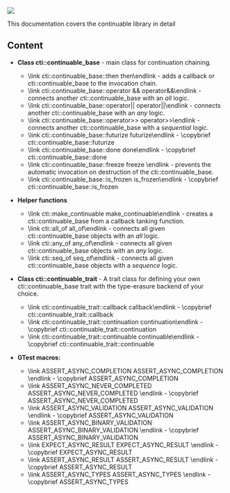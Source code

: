 ![](https://raw.githubusercontent.com/Naios/continuable/master/doc/slideshow.gif)

This documentation covers the continuable library in detail

## Content

- **Class cti::continuable_base**  - main class for continuation chaining.
  - \link cti::continuable_base::then then\endlink - adds a callback or  cti::continuable_base to the invocation chain.
  - \link cti::continuable_base::operator && operator&&\endlink - connects another cti::continuable_base with an *all* logic.
  - \link cti::continuable_base::operator|| operator||\endlink - connects another cti::continuable_base with an *any* logic.
  - \link cti::continuable_base::operator>> operator>>\endlink - connects another cti::continuable_base with a *sequential* logic.
  - \link cti::continuable_base::futurize futurize\endlink - \copybrief cti::continuable_base::futurize
  - \link cti::continuable_base::done done\endlink - \copybrief cti::continuable_base::done
  - \link cti::continuable_base::freeze freeze \endlink - prevents the automatic invocation on destruction of the cti::continuable_base.
  - \link cti::continuable_base::is_frozen is_frozen\endlink - \copybrief cti::continuable_base::is_frozen

- **Helper functions**
  - \link cti::make_continuable make_continuable\endlink - creates a cti::continuable_base from a callback tanking function.
  - \link cti::all_of all_of\endlink - connects all given cti::continuable_base objects with an *all* logic.
  - \link cti::any_of any_of\endlink - connects all given cti::continuable_base objects with an *any* logic.
  - \link cti::seq_of seq_of\endlink - connects all given cti::continuable_base objects with a *sequence* logic.

- **Class cti::continuable_trait** - A trait class for defining your own cti::continuable_base trait with the type-erasure backend of your choice.
  - \link cti::continuable_trait::callback callback\endlink - \copybrief cti::continuable_trait::callback
  - \link cti::continuable_trait::continuation continuation\endlink - \copybrief cti::continuable_trait::continuation
  - \link cti::continuable_trait::continuable continuable\endlink - \copybrief cti::continuable_trait::continuable

- **GTest macros:**
  - \link ASSERT_ASYNC_COMPLETION ASSERT_ASYNC_COMPLETION \endlink - \copybrief ASSERT_ASYNC_COMPLETION
  - \link ASSERT_ASYNC_NEVER_COMPLETED ASSERT_ASYNC_NEVER_COMPLETED \endlink - \copybrief ASSERT_ASYNC_NEVER_COMPLETED
  - \link ASSERT_ASYNC_VALIDATION ASSERT_ASYNC_VALIDATION \endlink - \copybrief ASSERT_ASYNC_VALIDATION
  - \link ASSERT_ASYNC_BINARY_VALIDATION ASSERT_ASYNC_BINARY_VALIDATION \endlink - \copybrief ASSERT_ASYNC_BINARY_VALIDATION
  - \link EXPECT_ASYNC_RESULT EXPECT_ASYNC_RESULT \endlink - \copybrief EXPECT_ASYNC_RESULT
  - \link ASSERT_ASYNC_RESULT ASSERT_ASYNC_RESULT \endlink - \copybrief ASSERT_ASYNC_RESULT
  - \link ASSERT_ASYNC_TYPES ASSERT_ASYNC_TYPES \endlink - \copybrief ASSERT_ASYNC_TYPES
